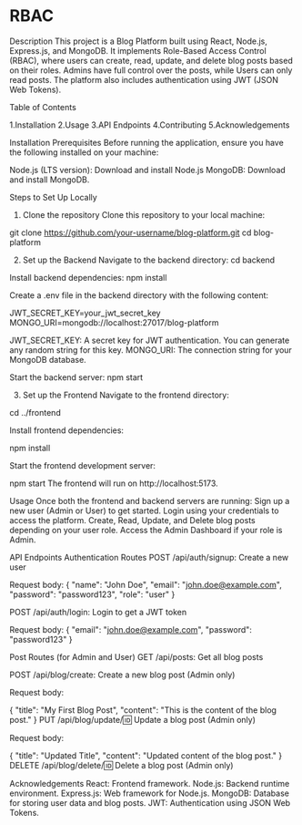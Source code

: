 # RBAC
 
Description
This project is a Blog Platform built using React, Node.js, Express.js, and MongoDB. It implements Role-Based Access Control (RBAC), where users can create, read, update, and delete blog posts based on their roles. Admins have full control over the posts, while Users can only read posts. The platform also includes authentication using JWT (JSON Web Tokens).


Table of Contents

1.Installation
2.Usage
3.API Endpoints
4.Contributing
5.Acknowledgements


Installation
Prerequisites
Before running the application, ensure you have the following installed on your machine:

Node.js (LTS version): Download and install Node.js
MongoDB: Download and install MongoDB.


Steps to Set Up Locally
1. Clone the repository
Clone this repository to your local machine:

git clone https://github.com/your-username/blog-platform.git
cd blog-platform


2. Set up the Backend
Navigate to the backend directory:
cd backend


Install backend dependencies:
npm install


Create a .env file in the backend directory with the following content:

JWT_SECRET_KEY=your_jwt_secret_key
MONGO_URI=mongodb://localhost:27017/blog-platform


JWT_SECRET_KEY: A secret key for JWT authentication. You can generate any random string for this key.
MONGO_URI: The connection string for your MongoDB database.


Start the backend server:
npm start


3. Set up the Frontend
Navigate to the frontend directory:

cd ../frontend


Install frontend dependencies:

npm install

Start the frontend development server:

npm start
The frontend will run on http://localhost:5173.



Usage
Once both the frontend and backend servers are running:
Sign up a new user (Admin or User) to get started.
Login using your credentials to access the platform.
Create, Read, Update, and Delete blog posts depending on your user role.
Access the Admin Dashboard if your role is Admin.


API Endpoints
Authentication Routes
POST /api/auth/signup: Create a new user

Request body:
{
  "name": "John Doe",
  "email": "john.doe@example.com",
  "password": "password123",
  "role": "user"
}




POST /api/auth/login: Login to get a JWT token

Request body:
{
  "email": "john.doe@example.com",
  "password": "password123"
}




Post Routes (for Admin and User)
GET /api/posts: Get all blog posts

POST /api/blog/create: Create a new blog post (Admin only)

Request body:

{
  "title": "My First Blog Post",
  "content": "This is the content of the blog post."
}
PUT /api/blog/update/:id: Update a blog post (Admin only)

Request body:

{
  "title": "Updated Title",
  "content": "Updated content of the blog post."
}
DELETE /api/blog/delete/:id: Delete a blog post (Admin only)



Acknowledgements
React: Frontend framework.
Node.js: Backend runtime environment.
Express.js: Web framework for Node.js.
MongoDB: Database for storing user data and blog posts.
JWT: Authentication using JSON Web Tokens.
